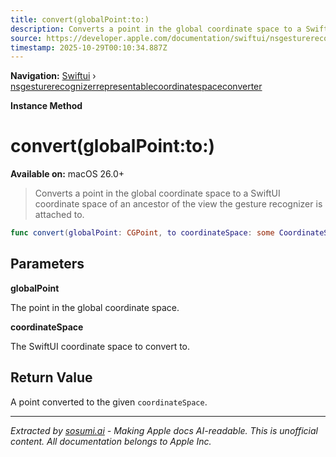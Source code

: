 ```yaml
---
title: convert(globalPoint:to:)
description: Converts a point in the global coordinate space to a SwiftUI coordinate space of an ancestor of the view the gesture recognizer is attached to.
source: https://developer.apple.com/documentation/swiftui/nsgesturerecognizerrepresentablecoordinatespaceconverter/convert(globalpoint:to:)
timestamp: 2025-10-29T00:10:34.887Z
---
```


**Navigation:** [Swiftui](/documentation/swiftui) › [nsgesturerecognizerrepresentablecoordinatespaceconverter](/documentation/swiftui/nsgesturerecognizerrepresentablecoordinatespaceconverter)

**Instance Method**

# convert(globalPoint:to:)

**Available on:** macOS 26.0+

> Converts a point in the global coordinate space to a SwiftUI coordinate space of an ancestor of the view the gesture recognizer is attached to.

```swift
func convert(globalPoint: CGPoint, to coordinateSpace: some CoordinateSpaceProtocol = .local) -> CGPoint
```

## Parameters

**globalPoint**

The point in the global coordinate space.



**coordinateSpace**

The SwiftUI coordinate space to convert to.



## Return Value

A point converted to the given `coordinateSpace`.

---

*Extracted by [sosumi.ai](https://sosumi.ai) - Making Apple docs AI-readable.*
*This is unofficial content. All documentation belongs to Apple Inc.*

